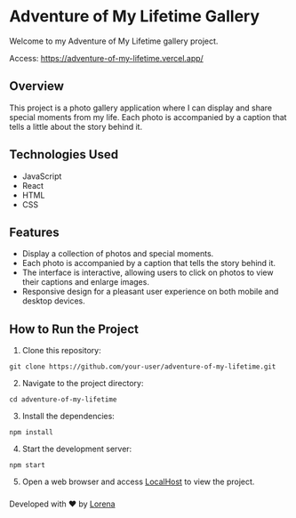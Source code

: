 # Adventure of My Lifetime Gallery

Welcome to my Adventure of My Lifetime gallery project. 

Access: https://adventure-of-my-lifetime.vercel.app/

## Overview

This project is a photo gallery application where I can display and share special moments from my life. Each photo is accompanied by a caption that tells a little about the story behind it. 

## Technologies Used

- JavaScript
- React
- HTML
- CSS

## Features

- Display a collection of photos and special moments.
- Each photo is accompanied by a caption that tells the story behind it.
- The interface is interactive, allowing users to click on photos to view their captions and enlarge images.
- Responsive design for a pleasant user experience on both mobile and desktop devices.

## How to Run the Project

1. Clone this repository:


`git clone https://github.com/your-user/adventure-of-my-lifetime.git`

2. Navigate to the project directory:

`cd adventure-of-my-lifetime`

3. Install the dependencies:

`npm install`

4. Start the development server:

`npm start`

5. Open a web browser and access [LocalHost](http://localhost:3000) to view the project.


###
Developed with ❤️ by [Lorena](https://github.com/lorenaaseabra)

